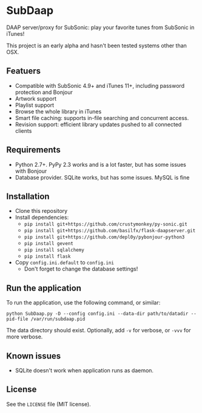 # SubDaap
DAAP server/proxy for SubSonic: play your favorite tunes from SubSonic in
iTunes!

This project is an early alpha and hasn't been tested systems other than OSX.

## Featuers
* Compatible with SubSonic 4.9+ and iTunes 11+, including password protection and Bonjour
* Artwork support
* Playlist support
* Browse the whole library in iTunes
* Smart file caching: supports in-file searching and concurrent access.
* Revision support: efficient library updates pushed to all connected clients

## Requirements
* Python 2.7+. PyPy 2.3 works and is a lot faster, but has some issues with Bonjour
* Database provider. SQLite works, but has some issues. MySQL is fine

## Installation
* Clone this repository
* Install dependencies:
  * `pip install git+https://github.com/crustymonkey/py-sonic.git`
  * `pip install git+https://github.com/basilfx/flask-daapserver.git`
  * `pip install git+https://github.com/depl0y/pybonjour-python3`
  * `pip install gevent`
  * `pip install sqlalchemy`
  * `pip install flask`
* Copy `config.ini.default` to `config.ini`
  * Don't forget to change the database settings!

## Run the application
To run the application, use the following command, or similar:

```
python SubDaap.py -D --config config.ini --data-dir path/to/datadir --pid-file /var/run/subdaap.pid
```

The data directory should exist. Optionally, add `-v` for verbose, or `-vvv` for
more verbose.

## Known issues
* SQLite doesn't work when application runs as daemon.

## License
See the `LICENSE` file (MIT license).